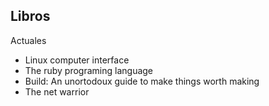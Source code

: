 ## Libros
Actuales
- Linux computer interface
- The ruby programing language
- Build: An unortodoux guide to make things worth making
- The net warrior
